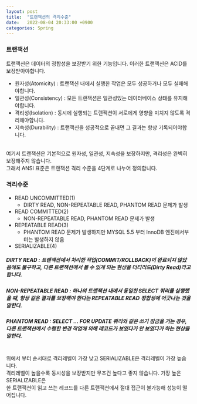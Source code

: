 ```yaml
---
layout: post
title:  "트랜잭션의 격리수준"
date:   2022-08-04 20:33:00 +0900
categories: Spring
---
```


### 트랜잭션
트랜잭션은 데이터의 정합성을 보장받기 위한 기능입니다. 이러한 트랜잭션은 ACID를 보장받아야합니다. <br>
- 원자성(Atomicity) : 트랜잭션 내에서 실행한 작업은 모두 성공하거나 모두 실패해야합니다.
- 일관성(Consistency) : 모든 트랜잭션은 일관성있는 데이터베이스 상태를 유지해야합니다.
- 격리성(Isolation) : 동시에 실행되는 트랜잭션이 서로에게 영향을 미치지 않도록 격리해야합니다.
- 지속성(Durability) : 트랜잭션을 성공적으로 끝내면 그 결과는 항상 기록되어야합니다.

<br>
여기서 트랜잭션은 기본적으로 원자성, 일관성, 지속성을 보장하지만, 격리성은 완벽히 보장해주지 않습니다. <br>
그래서 ANSI 표준은 트랜잭션 격리 수준을 4단계로 나누어 정의합니다.

### 격리수준
- READ UNCOMMITTED(1) 
    - DIRTY READ, NON-REPEATABLE READ, PHANTOM READ 문제가 발생
- READ COMMITTED(2)
    - NON-REPEATABLE READ, PHANTOM READ 문제가 발생
- REPEATABLE READ(3)
    - PHANTOM READ 문제가 발생하지만 MYSQL 5.5 부터 InnoDB 엔진에서부터는 발생하지 않음 
- SERIALIZABLE(4)

##### DIRTY READ : 트랜잭션에서 처리한 작업(COMMIT/ROLLBACK)이 완료되지 않았음에도 불구하고, 다른 트랜잭션에서 볼 수 있게 되는 현상을 더티리드(Dirty Read)라고 합니다.

##### NON-REPEATABLE READ : 하나의 트랜잭션 내에서 동일한 SELECT 쿼리를 실행했을 때, 항상 같은 결과를 보장해야 한다는 REPEATABLE READ 정합성에 어긋나는 것을 말한다.

##### PHANTOM READ : SELECT ... FOR UPDATE 쿼리와 같은 쓰기 잠금을 거는 경우, 다른 트랜잭션에서 수행한 변경 작업에 의해 레코드가 보였다가 안 보였다가 하는 현상을 말한다.

<br>
위에서 부터 순서대로 격리레벨이 가장 낮고 SERIALIZABLE은 격리레벨이 가장 높습니다.<br>
격리레벨이 높을수록 동시성을 보장받지만 무조건 높다고 좋지 않습니다. 가장 높은 SERIALIZABLE은<br>
한 트랜잭션이 읽고 쓰는 레코드를 다른 트랜잭션에서 절대 접근이 불가능해 성능이 떨어집니다.<br>























